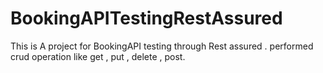 # BookingAPITestingRestAssured
This is A project for BookingAPI testing through Rest assured . performed crud operation like get , put , delete , post.
